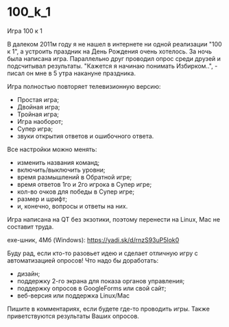 # 100_k_1
Игра 100 к 1

В далеком 2011м году я не нашел в интернете ни одной реализации "100 к 1", а устроить праздник на День Рождения очень хотелось. За ночь была написана игра. Параллельно друг проводил опрос среди друзей и подсчитывал результаты. "Кажется я начинаю понимать Избирком..", - писал он мне в 5 утра накануне праздника.

Игра полностью повторяет телевизионную версию:
- Простая игра;
- Двойная игра;
- Тройная игра;
- Игра наоборот;
- Супер игра;
- звуки открытия ответов и ошибочного ответа.

Все настройки можно менять:
- изменить названия команд;
- включить/выключить уровни;
- время размышлений в Обратной игре;
- время ответов 1го и 2го игрока в Супер игре;
- кол-во очков для победы в Супер игре;
- размер и шрифт;
- и, конечно, вопросы и ответы на них.

Игра написана на QT без экзотики, поэтому перенести на Linux, Mac не составит труда.

exe-шник, 4Мб (Windows): https://yadi.sk/d/rnzS93uP5lok0

Буду рад, если кто-то разовьет идею и сделает отличную игру с автоматизацией опросов!
Что надо бы доработать:
- дизайн;
- поддержку 2-го экрана для показа органов управления;
- поддержку опросов в GoogleForms или свой сайт;
- веб-версия или поддержка Linux/Mac

Пишите в комментариях, если будете где-то проводить игры.
Также приветствуются результаты Ваших опросов.
